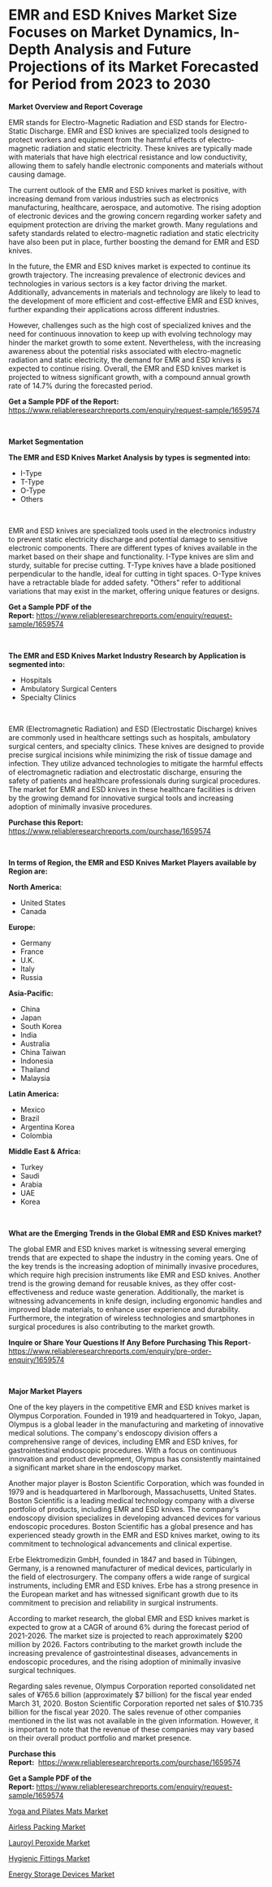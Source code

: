 <p><h1>EMR and ESD Knives Market Size Focuses on Market Dynamics, In-Depth Analysis and Future Projections of its Market Forecasted for Period from 2023 to 2030</h1></p><p><strong>Market Overview and Report Coverage</strong></p>
<p><p>EMR stands for Electro-Magnetic Radiation and ESD stands for Electro-Static Discharge. EMR and ESD knives are specialized tools designed to protect workers and equipment from the harmful effects of electro-magnetic radiation and static electricity. These knives are typically made with materials that have high electrical resistance and low conductivity, allowing them to safely handle electronic components and materials without causing damage.</p><p>The current outlook of the EMR and ESD knives market is positive, with increasing demand from various industries such as electronics manufacturing, healthcare, aerospace, and automotive. The rising adoption of electronic devices and the growing concern regarding worker safety and equipment protection are driving the market growth. Many regulations and safety standards related to electro-magnetic radiation and static electricity have also been put in place, further boosting the demand for EMR and ESD knives.</p><p>In the future, the EMR and ESD knives market is expected to continue its growth trajectory. The increasing prevalence of electronic devices and technologies in various sectors is a key factor driving the market. Additionally, advancements in materials and technology are likely to lead to the development of more efficient and cost-effective EMR and ESD knives, further expanding their applications across different industries.</p><p>However, challenges such as the high cost of specialized knives and the need for continuous innovation to keep up with evolving technology may hinder the market growth to some extent. Nevertheless, with the increasing awareness about the potential risks associated with electro-magnetic radiation and static electricity, the demand for EMR and ESD knives is expected to continue rising. Overall, the EMR and ESD knives market is projected to witness significant growth, with a compound annual growth rate of 14.7% during the forecasted period.</p></p>
<p><strong>Get a Sample PDF of the Report:</strong> <a href="https://www.reliableresearchreports.com/enquiry/request-sample/1659574">https://www.reliableresearchreports.com/enquiry/request-sample/1659574</a></p>
<p>&nbsp;</p>
<p><strong>Market Segmentation</strong></p>
<p><strong>The EMR and ESD Knives Market Analysis by types is segmented into:</strong></p>
<p><ul><li>I-Type</li><li>T-Type</li><li>O-Type</li><li>Others</li></ul></p>
<p>&nbsp;</p>
<p><p>EMR and ESD knives are specialized tools used in the electronics industry to prevent static electricity discharge and potential damage to sensitive electronic components. There are different types of knives available in the market based on their shape and functionality. I-Type knives are slim and sturdy, suitable for precise cutting. T-Type knives have a blade positioned perpendicular to the handle, ideal for cutting in tight spaces. O-Type knives have a retractable blade for added safety. "Others" refer to additional variations that may exist in the market, offering unique features or designs.</p></p>
<p><strong>Get a Sample PDF of the Report:</strong>&nbsp;<a href="https://www.reliableresearchreports.com/enquiry/request-sample/1659574">https://www.reliableresearchreports.com/enquiry/request-sample/1659574</a></p>
<p>&nbsp;</p>
<p><strong>The EMR and ESD Knives Market Industry Research by Application is segmented into:</strong></p>
<p><ul><li>Hospitals</li><li>Ambulatory Surgical Centers</li><li>Specialty Clinics</li></ul></p>
<p>&nbsp;</p>
<p><p>EMR (Electromagnetic Radiation) and ESD (Electrostatic Discharge) knives are commonly used in healthcare settings such as hospitals, ambulatory surgical centers, and specialty clinics. These knives are designed to provide precise surgical incisions while minimizing the risk of tissue damage and infection. They utilize advanced technologies to mitigate the harmful effects of electromagnetic radiation and electrostatic discharge, ensuring the safety of patients and healthcare professionals during surgical procedures. The market for EMR and ESD knives in these healthcare facilities is driven by the growing demand for innovative surgical tools and increasing adoption of minimally invasive procedures.</p></p>
<p><strong>Purchase this Report:</strong>&nbsp; <a href="https://www.reliableresearchreports.com/purchase/1659574">https://www.reliableresearchreports.com/purchase/1659574</a></p>
<p>&nbsp;</p>
<p><strong>In terms of Region, the EMR and ESD Knives Market Players available by Region are:</strong></p>
<p>
    <p> <strong> North America: </strong>
        <ul>
            <li>United States</li>
            <li>Canada</li>
        </ul>
        </p> 
    <p> <strong> Europe: </strong>
        <ul>
            <li>Germany</li>
            <li>France</li>
            <li>U.K.</li>
            <li>Italy</li>
            <li>Russia</li>
        </ul>
        </p> 
    <p> <strong> Asia-Pacific: </strong>
        <ul>
            <li>China</li>
            <li>Japan</li>
            <li>South Korea</li>
            <li>India</li>
            <li>Australia</li>
            <li>China Taiwan</li>
            <li>Indonesia</li>
            <li>Thailand</li>
            <li>Malaysia</li>
        </ul>
        </p> 
    <p> <strong> Latin America: </strong>
        <ul>
            <li>Mexico</li>
            <li>Brazil</li>
            <li>Argentina Korea</li>
            <li>Colombia</li>
        </ul>
        </p> 
    <p> <strong> Middle East & Africa: </strong>
        <ul>
            <li>Turkey</li>
            <li>Saudi</li>
            <li>Arabia</li>
            <li>UAE</li>
            <li>Korea</li>
        </ul>
    </p>
    </p>
<p>&nbsp;</p>
<p><strong>What are the Emerging Trends in the Global EMR and ESD Knives market?</strong></p>
<p><p>The global EMR and ESD knives market is witnessing several emerging trends that are expected to shape the industry in the coming years. One of the key trends is the increasing adoption of minimally invasive procedures, which require high precision instruments like EMR and ESD knives. Another trend is the growing demand for reusable knives, as they offer cost-effectiveness and reduce waste generation. Additionally, the market is witnessing advancements in knife design, including ergonomic handles and improved blade materials, to enhance user experience and durability. Furthermore, the integration of wireless technologies and smartphones in surgical procedures is also contributing to the market growth.</p></p>
<p><strong>Inquire or Share Your Questions If Any Before Purchasing This Report</strong>- <a href="https://www.reliableresearchreports.com/enquiry/pre-order-enquiry/1659574">https://www.reliableresearchreports.com/enquiry/pre-order-enquiry/1659574</a></p>
<p>&nbsp;</p>
<p><strong>Major Market Players</strong></p>
<p><p>One of the key players in the competitive EMR and ESD knives market is Olympus Corporation. Founded in 1919 and headquartered in Tokyo, Japan, Olympus is a global leader in the manufacturing and marketing of innovative medical solutions. The company's endoscopy division offers a comprehensive range of devices, including EMR and ESD knives, for gastrointestinal endoscopic procedures. With a focus on continuous innovation and product development, Olympus has consistently maintained a significant market share in the endoscopy market.</p><p>Another major player is Boston Scientific Corporation, which was founded in 1979 and is headquartered in Marlborough, Massachusetts, United States. Boston Scientific is a leading medical technology company with a diverse portfolio of products, including EMR and ESD knives. The company's endoscopy division specializes in developing advanced devices for various endoscopic procedures. Boston Scientific has a global presence and has experienced steady growth in the EMR and ESD knives market, owing to its commitment to technological advancements and clinical expertise.</p><p>Erbe Elektromedizin GmbH, founded in 1847 and based in Tübingen, Germany, is a renowned manufacturer of medical devices, particularly in the field of electrosurgery. The company offers a wide range of surgical instruments, including EMR and ESD knives. Erbe has a strong presence in the European market and has witnessed significant growth due to its commitment to precision and reliability in surgical instruments.</p><p>According to market research, the global EMR and ESD knives market is expected to grow at a CAGR of around 6% during the forecast period of 2021-2026. The market size is projected to reach approximately $200 million by 2026. Factors contributing to the market growth include the increasing prevalence of gastrointestinal diseases, advancements in endoscopic procedures, and the rising adoption of minimally invasive surgical techniques.</p><p>Regarding sales revenue, Olympus Corporation reported consolidated net sales of ¥765.6 billion (approximately $7 billion) for the fiscal year ended March 31, 2020. Boston Scientific Corporation reported net sales of $10.735 billion for the fiscal year 2020. The sales revenue of other companies mentioned in the list was not available in the given information. However, it is important to note that the revenue of these companies may vary based on their overall product portfolio and market presence.</p></p>
<p><strong>Purchase this Report:</strong>&nbsp;&nbsp;<a href="https://www.reliableresearchreports.com/purchase/1659574">https://www.reliableresearchreports.com/purchase/1659574</a></p>
<p></p>
<p><strong>Get a Sample PDF of the Report:</strong>&nbsp;<a href="https://www.reliableresearchreports.com/enquiry/request-sample/1659574">https://www.reliableresearchreports.com/enquiry/request-sample/1659574</a></p>
<p><p><a href="https://www.linkedin.com/pulse/yoga-pilates-mats-market-size-growth-forecast-from-2023/">Yoga and Pilates Mats Market</a></p><p><a href="https://github.com/RoccoManning/Market-Research-Report-List-1/blob/main/airless-packing-market.md">Airless Packing Market</a></p><p><a href="https://medium.com/@inner.zone.room/lauroyl-peroxide-market-size-growth-forecast-2023-2030-fca5f0e98cba">Lauroyl Peroxide Market</a></p><p><a href="https://www.linkedin.com/pulse/hygienic-fittings-market-size-share-global/">Hygienic Fittings Market</a></p><p><a href="https://medium.com/@caleighhane2777/energy-storage-devices-market-size-growth-forecast-2023-2030-d44cafe99c04">Energy Storage Devices Market</a></p></p>